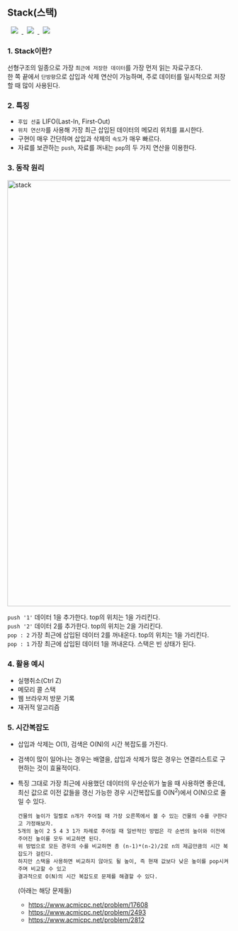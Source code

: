 ## Stack(스택)
<a href="http://melonicedlatte.com/">
    <img src="https://img.shields.io/badge/DataStructure-red"
        style="height : auto; margin-left : 8px; margin-right : 8px;"/>
        <img src="https://img.shields.io/badge/linear-orange"
        style="height : auto; margin-left : 8px; margin-right : 8px;"/>
        <img src="https://img.shields.io/badge/stack-yellow"
        style="height : auto; margin-left : 8px; margin-right : 8px;"/>
</a>

### 1. Stack이란?
선형구조의 일종으로 가장 `최근에 저장한 데이터`를 가장 먼저 읽는 자료구조다.  
한 쪽 끝에서 `단방향`으로 삽입과 삭제 연산이 가능하며, 주로 데이터를 일시적으로 저장할 때 많이 사용된다.



### 2. 특징
* `후입 선출` LIFO(Last-In, First-Out)
* `위치 연산자`를 사용해 가장 최근 삽입된 데이터의 메모리 위치를 표시한다.
* 구현이 매우 간단하며 삽입과 삭제의 `속도`가 매우 빠르다.
* 자료를 보관하는 `push`, 자료를 꺼내는 `pop`의 두 가지 연산을 이용한다.

### 3. 동작 원리
<img width="960" alt="stack" src="https://user-images.githubusercontent.com/78818063/147757332-b2919d6f-6fda-46b9-94ad-3056e8c2fe71.png">

`push '1'` 데이터 1을 추가한다. top의 위치는 1을 가리킨다.  
`push '2'` 데이터 2를 추가한다. top의 위치는 2을 가리킨다.  
`pop : 2` 가장 최근에 삽입된 데이터 2를 꺼내온다. top의 위치는 1을 가리킨다.  
`pop : 1` 가장 최근에 삽입된 데이터 1을 꺼내온다. 스택은 빈 상태가 된다.

### 4. 활용 예시
* 실행취소(Ctrl Z)
* 메모리 콜 스택
* 웹 브라우저 방문 기록
* 재귀적 알고리즘

### 5. 시간복잡도
* 삽입과 삭제는 O(1), 검색은 O(N)의 시간 복잡도를 가진다.
* 검색이 많이 일어나는 경우는 배열을, 삽입과 삭제가 많은 경우는 연결리스트로 구현하는 것이 효율적이다.
* 특징 그대로 가장 최근에 사용했던 데이터의 우선순위가 높을 때 사용하면 좋은데,  
  최신 값으로 이전 값들을 갱신 가능한 경우 시간복잡도를 O(N<sup>2</sup>)에서 O(N)으로 줄일 수 있다.

      건물의 높이가 일렬로 n개가 주어질 때 가장 오른쪽에서 볼 수 있는 건물의 수를 구한다고 가정해보자.
      5개의 높이 2 5 4 3 1가 차례로 주어질 때 일반적인 방법은 각 순번의 높이와 이전에 주어진 높이를 모두 비교하면 된다.
      위 방법으로 모든 경우의 수를 비교하면 총 (n-1)*(n-2)/2로 n의 제곱만큼의 시간 복잡도가 걸린다.
      하지만 스택을 사용하면 비교하지 않아도 될 높이, 즉 현재 값보다 낮은 높이를 pop시켜주며 비교할 수 있고 
      결과적으로 O(N)의 시간 복잡도로 문제를 해결할 수 있다.

  (아래는 해당 문제들)
  * https://www.acmicpc.net/problem/17608
  * https://www.acmicpc.net/problem/2493
  * https://www.acmicpc.net/problem/2812